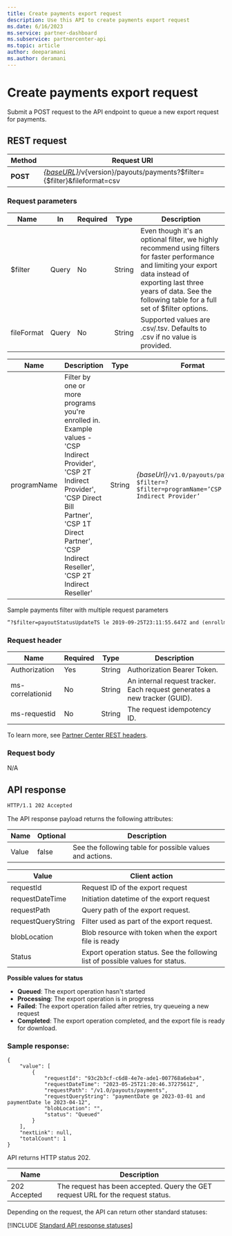 ```yaml
---
title: Create payments export request
description: Use this API to create payments export request
ms.date: 6/16/2023
ms.service: partner-dashboard
ms.subservice: partnercenter-api
ms.topic: article
author: deeparamani
ms.author: deramani
---
```


# Create payments export request

Submit a POST request to the API endpoint to queue a new export request for payments.

## REST request

| Method    | Request URI                                                                                                                |
|-----------|----------------------------------------------------------------------------------------------------------------------------|
| **POST**  | [*{baseURL}*](partner-center-rest-urls.md)/v{version}/payouts/payments?$filter={$filter}&fileformat=csv|


### Request parameters
| Name       | In    | Required | Type    | Description    |
|------------|-------|----------|---------|----------------|
| $filter    | Query |    No    | String  | Even though it's an optional filter, we highly recommend using filters for faster performance and limiting your export data instead of exporting last three years of data. See the following table for a full set of $filter options. |
| fileFormat | Query |    No    | String  | Supported values are .csv/.tsv.  Defaults to .csv if no value is provided. |

| Name | Description | Type | Format |
|-|-|-|-|
| programName |Filter by one or more programs you're enrolled in. Example values - 'CSP Indirect Provider', 'CSP 2T Indirect Provider', 'CSP Direct Bill Partner', 'CSP 1T Direct Partner', 'CSP Indirect Reseller', 'CSP 2T Indirect Reseller' | String | *{baseUrl}*`/v1.0/payouts/payments?$filter=?$filter=programName=’CSP Indirect Provider’` |

Sample payments filter with multiple request parameters

```rest
“?$filter=payoutStatusUpdateTS le 2019-09-25T23:11:55.647Z and (enrollmentParticipantId eq 'XXXXXXX') and (programName eq 'CSP Direct Bill Partner') and (payoutOrderType eq 'REBATE') and (paymentId eq '000000000000')”
```

### Request header

| Name                | Required | Type      | Description    |
|---------------------|----------|-----------|----------------|
| Authorization       | Yes      | String    | Authorization Bearer Token. |
| ms-correlationid    | No       | String    | An internal request tracker. Each request generates a new tracker   (GUID).  |
| ms-requestid        | No       | String    | The request idempotency ID. |

To learn more, see [Partner Center REST headers](./headers.md).

### Request body

N/A

## API response

```rest
HTTP/1.1 202 Accepted
```


The API response payload returns the following attributes:

| Name  | Optional | Description |
|-------|----------|-------------|
| Value | false    | See the following table for possible values and actions. |

| Value              | Client action|
|--------------------|--------------|
| requestId          | Request ID of the export request     |
| requestDateTime    | Initiation datetime of the export request |
| requestPath        | Query path of the export request.    |
| requestQueryString | Filter used as part of the export request.    |
| blobLocation       | Blob resource with token when the export file is ready    |
| Status             | Export operation status. See the following list of possible values for status. |

**Possible values for status**

- **Queued**: The export operation hasn't started
- **Processing**: The export operation is in progress
- **Failed**: The export operation failed after retries, try queueing a new request
- **Completed**: The export operation completed, and the export file is ready for download.

### Sample response:

```http
{
    "value": [
        {
            "requestId": "93c2b3cf-c6d8-4e7e-ade1-007768a6eba4",
            "requestDateTime": "2023-05-25T21:20:46.3727561Z",
            "requestPath": "/v1.0/payouts/payments",
            "requestQueryString": "paymentDate ge 2023-03-01 and paymentDate le 2023-04-12",
            "blobLocation": "",
            "status": "Queued"
        }
    ],
    "nextLink": null,
    "totalCount": 1
}
```

API returns HTTP status 202.

| Name         | Description       |
|--------------|-------------------|
| 202 Accepted | The request has been accepted. Query the GET request URL for the request status. |

Depending on the request, the API can return other standard statuses:

[!INCLUDE [Standard API response statuses](./includes/standard-api-response-statuses.md)]
